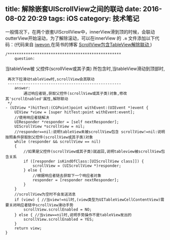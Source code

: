 title:  解除嵌套UIScrollView之间的联动 
date: 2016-08-02 20:29
tags: iOS
category: 技术笔记
---

一般情况下，在两个嵌套UIScrollView中，innerView滑到顶的时候，会联动outterView开始滚动，为了解除滚动，可以在innerView
的 ` .m ` 文件添加以下代码：(代码来自 [ iwevon
](http://www.jianshu.com/users/b3e1f67c3afd/latest_articles) 在简书的博客 [
ScrollView包含TableView解除联动 ](http://www.jianshu.com/p/420f9dc78c04) )

    
    
    /**************************************************
        question:
<!--more-->            当tableView被 父控件(scrollView或其子类) 所包含时,当tableView滑动到顶部时,
     再次下拉滑动tableView时,scrollView会其联动
     --------------------------------------------------
        answer:
            通过响应者链,获取父控件(scrollView或其子类)对象,修改其'scrollEnabled'属性,解除联动
     */
    - (UIView *)hitTest:(CGPoint)point withEvent:(UIEvent *)event {
        UIView *view = [super hitTest:point withEvent:event];
        //使用响应者链解决
        UIResponder *responder = [self nextResponder];
        UIScrollView *scrollView = nil;
        //responder==nil:说明tableView未被scrollView包含 scrollView!=nil:说明按照条件获取到父控件(scrollView或其子类)对象
        while (responder && scrollView == nil)
        {
            //如果是父控件(scrollView或其子类)就返回,说明tableview被scrollView包含关系
            if ([responder isKindOfClass:[UIScrollView class]]) {
                scrollView = (UIScrollView *)responder;
            } else {
                //根据响应者链去获取下一个响应者对象
                responder = [responder nextResponder];
            }
        }
        //scrollView为空时不会发送消息
        if (view) { //当view!=nil时,(view类型为UITableViewCellContentView)需要关闭响应者链中scrollView滑动手势
            scrollView.scrollEnabled = NO;
        } else { //当view==nil时,说明手势操作不是tableView发出的
            scrollView.scrollEnabled = YES;
        }
        return view;
    }

